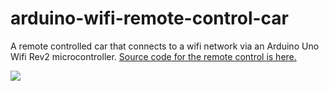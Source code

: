 # arduino-wifi-remote-control-car
A remote controlled car that connects to a wifi network via an Arduino Uno Wifi Rev2 microcontroller.
[Source code for the remote control is here.](https://github.com/stevenuray/arduino-wifi-joystick)

![](https://stevenuray.net/wp-content/uploads/2023/02/584E7FA4-56CA-4266-999B-46CC1136AB8B-scaled.jpeg)
